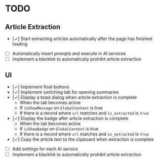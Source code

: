 # TODO

## Article Extraction

- [✓] Start extracting articles automatically after the page has finished loading
- [ ] Automatically insert prompts and execute in AI services
- [ ] Implement a blacklist to automatically prohibit article extraction

## UI

- [✓] Implement float buttons
- [✓] Implement switching tab for opening summaries
- [✓] Display a toast dialog when article extraction is complete
  - When the tab becomes active
  - If `isShowMessage` on `GlobalContext` is true
  - If there is a record where `url` matches and `is_extracted` is `true`
- [✓] Display the badge after article extraction is complete
  - When the tab becomes active
  - If `isShowBadge` on `GlobalContext` is true
  - If there is a record where `url` matches and `is_extracted` is `true`
- [✓] Copy the article text to the clipboard when extraction is complete
- [ ] Add settings for each AI service
- [ ] Implement a blacklist to automatically prohibit article extraction
